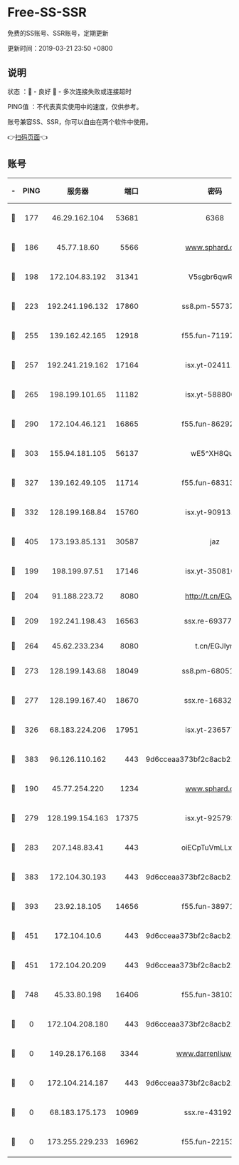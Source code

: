 # Free-SS-SSR

免费的SS账号、SSR账号，定期更新

更新时间：2019-03-21 23:50 +0800

## 说明

状态     ：🙂 - 良好 🙁 - 多次连接失败或连接超时

PING值   ：不代表真实使用中的速度，仅供参考。

账号兼容SS、SSR，你可以自由在两个软件中使用。

👉[扫码页面](https://liesauer.github.io/Free-SS-SSR/)👈

## 账号

|-|PING|服务器|端口|密码|加密方式|区域|
|:----:|:----:|:-----:|-----:|:----:|:----:|:----:|
|🙂|177|46.29.162.104|53681|6368|aes-256-ctr|RU|
|🙂|186|45.77.18.60|5566|www.sphard.com|aes-256-cfb|JP|
|🙂|198|172.104.83.192|31341|V5sgbr6qwRg1|aes-256-cfb|JP|
|🙂|223|192.241.196.132|17860|ss8.pm-55737641|aes-256-cfb|US|
|🙂|255|139.162.42.165|12918|f55.fun-71197763|aes-256-cfb|SG|
|🙂|257|192.241.219.162|17164|isx.yt-02411127|aes-256-cfb|US|
|🙂|265|198.199.101.65|11182|isx.yt-58880075|aes-256-cfb|US|
|🙂|290|172.104.46.121|16865|f55.fun-86292615|aes-256-cfb|SG|
|🙂|303|155.94.181.105|56137|wE5^XH8Quw|aes-256-cfb|US|
|🙂|327|139.162.49.105|11714|f55.fun-68313029|aes-256-cfb|SG|
|🙂|332|128.199.168.84|15760|isx.yt-90913173|aes-256-cfb|SG|
|🙂|405|173.193.85.131|30587|jaz|aes-256-cfb|US|
|🙂|199|198.199.97.51|17146|isx.yt-35081098|aes-256-cfb|US|
|🙂|204|91.188.223.72|8080|http://t.cn/EGJIyrl|rc4-md5|RU|
|🙂|209|192.241.198.43|16563|ssx.re-69377948|aes-256-cfb|US|
|🙂|264|45.62.233.234|8080|t.cn/EGJIyrl|rc4-md5|CA|
|🙂|273|128.199.143.68|18049|ss8.pm-68051227|aes-256-cfb|SG|
|🙂|277|128.199.167.40|18670|ssx.re-16832258|aes-256-cfb|SG|
|🙂|326|68.183.224.206|17951|isx.yt-23657794|aes-256-cfb|SG|
|🙂|383|96.126.110.162|443|9d6cceaa373bf2c8acb22e60b6a58be6|aes-256-cfb|US|
|🙁|190|45.77.254.220|1234|www.sphard.com|aes-256-cfb|SG|
|🙁|279|128.199.154.163|17375|isx.yt-92579353|aes-256-cfb|SG|
|🙁|283|207.148.83.41|443|oiECpTuVmLLxk4Ts|aes-256-cfb|AU|
|🙁|383|172.104.30.193|443|9d6cceaa373bf2c8acb22e60b6a58be6|aes-256-cfb|US|
|🙁|393|23.92.18.105|14656|f55.fun-38971155|aes-256-cfb|US|
|🙁|451|172.104.10.6|443|9d6cceaa373bf2c8acb22e60b6a58be6|aes-256-cfb|US|
|🙁|451|172.104.20.209|443|9d6cceaa373bf2c8acb22e60b6a58be6|aes-256-cfb|US|
|🙁|748|45.33.80.198|16406|f55.fun-38103028|aes-256-cfb|US|
|🙁|0|172.104.208.180|443|9d6cceaa373bf2c8acb22e60b6a58be6|aes-256-cfb|US|
|🙁|0|149.28.176.168|3344|www.darrenliuwei.com|aes-256-cfb|AU|
|🙁|0|172.104.214.187|443|9d6cceaa373bf2c8acb22e60b6a58be6|aes-256-cfb|US|
|🙁|0|68.183.175.173|10969|ssx.re-43192061|aes-256-cfb|US|
|🙁|0|173.255.229.233|16962|f55.fun-22153074|aes-256-cfb|US|
